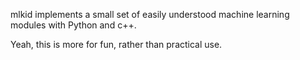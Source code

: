 mlkid implements a small set of easily understood machine learning modules with Python and c++.

Yeah, this is more for fun, rather than practical use.
